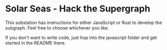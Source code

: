 # Solar Seas - Hack the Supergraph

This substation has instructions for either JavaScript or Rust to develop the subgraph. Feel free to choose whichever you like.

If you don't want to write code, just hop into the javascript folder and get started in the README there. 